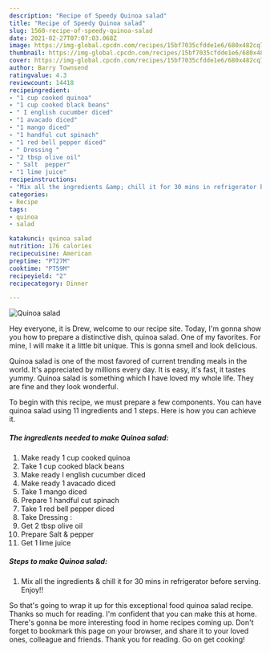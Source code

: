 ```yaml
---
description: "Recipe of Speedy Quinoa salad"
title: "Recipe of Speedy Quinoa salad"
slug: 1560-recipe-of-speedy-quinoa-salad
date: 2021-02-27T07:07:03.068Z
image: https://img-global.cpcdn.com/recipes/15bf7035cfdde1e6/680x482cq70/quinoa-salad-recipe-main-photo.jpg
thumbnail: https://img-global.cpcdn.com/recipes/15bf7035cfdde1e6/680x482cq70/quinoa-salad-recipe-main-photo.jpg
cover: https://img-global.cpcdn.com/recipes/15bf7035cfdde1e6/680x482cq70/quinoa-salad-recipe-main-photo.jpg
author: Barry Townsend
ratingvalue: 4.3
reviewcount: 14418
recipeingredient:
- "1 cup cooked quinoa"
- "1 cup cooked black beans"
- " I english cucumber diced"
- "1 avacado diced"
- "1 mango diced"
- "1 handful cut spinach"
- "1 red bell pepper diced"
- " Dressing "
- "2 tbsp olive oil"
- " Salt  pepper"
- "1 lime juice"
recipeinstructions:
- "Mix all the ingredients &amp; chill it for 30 mins in refrigerator before serving. Enjoy!!"
categories:
- Recipe
tags:
- quinoa
- salad

katakunci: quinoa salad 
nutrition: 176 calories
recipecuisine: American
preptime: "PT27M"
cooktime: "PT59M"
recipeyield: "2"
recipecategory: Dinner

---
```



![Quinoa salad](https://img-global.cpcdn.com/recipes/15bf7035cfdde1e6/680x482cq70/quinoa-salad-recipe-main-photo.jpg)

Hey everyone, it is Drew, welcome to our recipe site. Today, I'm gonna show you how to prepare a distinctive dish, quinoa salad. One of my favorites. For mine, I will make it a little bit unique. This is gonna smell and look delicious.

Quinoa salad is one of the most favored of current trending meals in the world. It's appreciated by millions every day. It is easy, it's fast, it tastes yummy. Quinoa salad is something which I have loved my whole life. They are fine and they look wonderful.




To begin with this recipe, we must prepare a few components. You can have quinoa salad using 11 ingredients and 1 steps. Here is how you can achieve it.

<!--inarticleads1-->

##### The ingredients needed to make Quinoa salad:

1. Make ready 1 cup cooked quinoa
1. Take 1 cup cooked black beans
1. Make ready  I english cucumber diced
1. Make ready 1 avacado diced
1. Take 1 mango diced
1. Prepare 1 handful cut spinach
1. Take 1 red bell pepper diced
1. Take  Dressing :
1. Get 2 tbsp olive oil
1. Prepare  Salt &amp; pepper
1. Get 1 lime juice




<!--inarticleads2-->

##### Steps to make Quinoa salad:

1. Mix all the ingredients &amp; chill it for 30 mins in refrigerator before serving. Enjoy!!




So that's going to wrap it up for this exceptional food quinoa salad recipe. Thanks so much for reading. I'm confident that you can make this at home. There's gonna be more interesting food in home recipes coming up. Don't forget to bookmark this page on your browser, and share it to your loved ones, colleague and friends. Thank you for reading. Go on get cooking!
